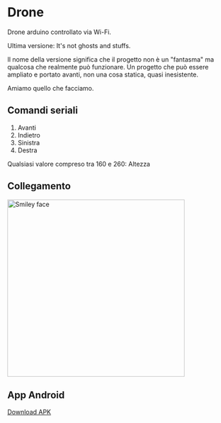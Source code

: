 # Drone
Drone arduino controllato via Wi-Fi.

Ultima versione: It's not ghosts and stuffs.

Il nome della versione significa che il progetto non è un "fantasma" ma qualcosa che realmente può funzionare.
Un progetto che può essere ampliato e portato avanti, non una cosa statica, quasi inesistente.

Amiamo quello che facciamo.

## Comandi seriali

1. Avanti
2. Indietro 
3. Sinistra 
4. Destra 

Qualsiasi valore compreso tra 160 e 260: Altezza

## Collegamento

<img src="https://github.com/eliseomartelli/Drone/blob/master/drone.png?raw=true" alt="Smiley face" height="400" width="400">

## App Android

<a href="https://github.com/eliseomartelli/Drone/raw/master/DroneControllerAndroid/app/app-compilata.apk">Download APK</a>
